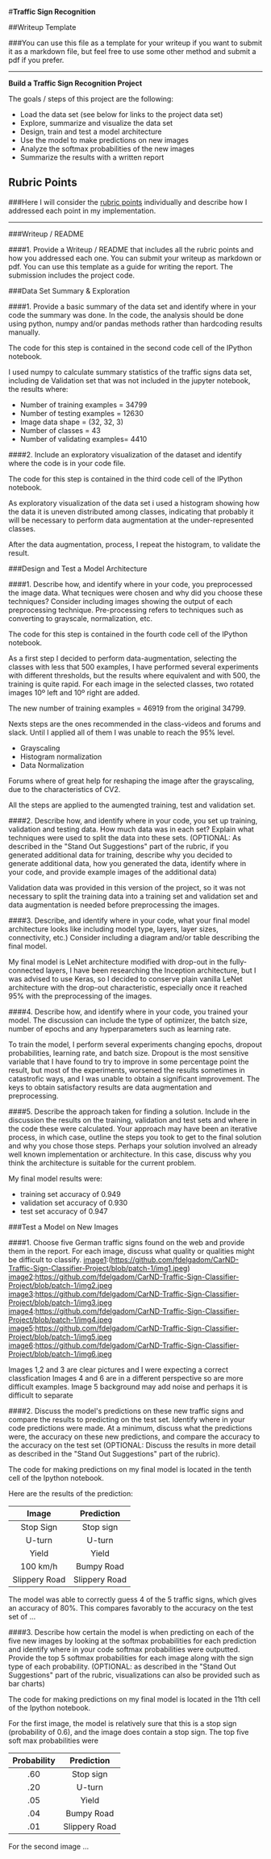 #**Traffic Sign Recognition** 

##Writeup Template

###You can use this file as a template for your writeup if you want to submit it as a markdown file, but feel free to use some other method and submit a pdf if you prefer.

---

**Build a Traffic Sign Recognition Project**

The goals / steps of this project are the following:
* Load the data set (see below for links to the project data set)
* Explore, summarize and visualize the data set
* Design, train and test a model architecture
* Use the model to make predictions on new images
* Analyze the softmax probabilities of the new images
* Summarize the results with a written report


[//]: # (Image References)

[image1]: ./examples/visualization.jpg "Visualization"
[image2]: ./examples/grayscale.jpg "Grayscaling"
[image3]: ./examples/random_noise.jpg "Random Noise"
[image4]: ./examples/placeholder.png "Traffic Sign 1"
[image5]: ./examples/placeholder.png "Traffic Sign 2"
[image6]: ./examples/placeholder.png "Traffic Sign 3"
[image7]: ./examples/placeholder.png "Traffic Sign 4"
[image8]: ./examples/placeholder.png "Traffic Sign 5"

## Rubric Points
###Here I will consider the [rubric points](https://review.udacity.com/#!/rubrics/481/view) individually and describe how I addressed each point in my implementation.  

---
###Writeup / README

####1. Provide a Writeup / README that includes all the rubric points and how you addressed each one. You can submit your writeup as markdown or pdf. You can use this template as a guide for writing the report. The submission includes the project code.


###Data Set Summary & Exploration

####1. Provide a basic summary of the data set and identify where in your code the summary was done. In the code, the analysis should be done using python, numpy and/or pandas methods rather than hardcoding results manually.

The code for this step is contained in the second code cell of the IPython notebook.  

I used numpy to calculate summary statistics of the traffic
signs data set, including de Validation set that was not included in the jupyter notebook, the results where:

* Number of training examples = 34799
* Number of testing examples = 12630
* Image data shape = (32, 32, 3)
* Number of classes = 43
* Number of validating examples= 4410

####2. Include an exploratory visualization of the dataset and identify where the code is in your code file.

The code for this step is contained in the third code cell of the IPython notebook.  

As exploratory visualization of the data set i used a histogram showing how the data it is uneven distributed among classes, indicating that probably it will be necessary to perform data augmentation at the under-represented classes.

After the data augmentation, process, I repeat the histogram, to validate the result.

###Design and Test a Model Architecture

####1. Describe how, and identify where in your code, you preprocessed the image data. What tecniques were chosen and why did you choose these techniques? Consider including images showing the output of each preprocessing technique. Pre-processing refers to techniques such as converting to grayscale, normalization, etc.

The code for this step is contained in the fourth code cell of the IPython notebook.

As a first step I decided to perform data-augmentation, selecting the classes with less that 500 examples, I have performed  several experiments with different thresholds, but the results where equivalent and with 500, the training is quite rapid. For each image in the selected classes, two rotated images 10º left and 10º right are added.

The new number of training examples = 46919 from the original 34799.

Nexts steps are the ones recommended in the class-videos and forums and slack. Until I applied all of them I was unable to reach the 95% level.

* Grayscaling
* Histogram normalization
* Data Normalization

Forums where of great help for reshaping the image after the grayscaling, due to the characteristics of CV2.

All the steps are applied to the aumengted training, test and validation set.

####2. Describe how, and identify where in your code, you set up training, validation and testing data. How much data was in each set? Explain what techniques were used to split the data into these sets. (OPTIONAL: As described in the "Stand Out Suggestions" part of the rubric, if you generated additional data for training, describe why you decided to generate additional data, how you generated the data, identify where in your code, and provide example images of the additional data)

Validation data was provided in this version of the project, so it was not necessary to split the training data into a training set and validation set and data augmentation is needed before preprocessing the images. 


####3. Describe, and identify where in your code, what your final model architecture looks like including model type, layers, layer sizes, connectivity, etc.) Consider including a diagram and/or table describing the final model.



My final model is LeNet architecture modified with drop-out in the fully-connected layers, I have been researching the Inception architecture, but I was advised to use Keras, so I decided to conserve plain vanilla LeNet architecture with the drop-out characteristic, especially once it reached 95% with the preprocessing of the images.



####4. Describe how, and identify where in your code, you trained your model. The discussion can include the type of optimizer, the batch size, number of epochs and any hyperparameters such as learning rate.

To train the model, I perform several experiments changing epochs, dropout probabilities, learning rate, and batch size. Dropout is the most sensitive variable that I have found to try to improve in some percentage point the result, but most of the experiments, worsened the results sometimes in catastrofic ways, and I was unable to obtain a significant improvement. The keys to obtain satisfactory results are data augmentation and preprocessing.




####5. Describe the approach taken for finding a solution. Include in the discussion the results on the training, validation and test sets and where in the code these were calculated. Your approach may have been an iterative process, in which case, outline the steps you took to get to the final solution and why you chose those steps. Perhaps your solution involved an already well known implementation or architecture. In this case, discuss why you think the architecture is suitable for the current problem.



My final model results were:
* training set accuracy of 0.949
* validation set accuracy of 0.930
* test set accuracy of 0.947


 

###Test a Model on New Images

####1. Choose five German traffic signs found on the web and provide them in the report. For each image, discuss what quality or qualities might be difficult to classify.
[image1]:(https://github.com/fdelgadom/CarND-Traffic-Sign-Classifier-Project/blob/patch-1/img1.jpeg)
[image2]:https://github.com/fdelgadom/CarND-Traffic-Sign-Classifier-Project/blob/patch-1/img2.jpeg
[image3]:https://github.com/fdelgadom/CarND-Traffic-Sign-Classifier-Project/blob/patch-1/img3.jpeg
[image4]:https://github.com/fdelgadom/CarND-Traffic-Sign-Classifier-Project/blob/patch-1/img4.jpeg
[image5]:https://github.com/fdelgadom/CarND-Traffic-Sign-Classifier-Project/blob/patch-1/img5.jpeg
[image6]:https://github.com/fdelgadom/CarND-Traffic-Sign-Classifier-Project/blob/patch-1/img6.jpeg

Images 1,2 and 3 are clear pictures and I were expecting a correct classfication
Images 4 and 6 are in a different perspective so are more difficult examples.
Image 5 background may add noise and perhaps it is difficult to separate

####2. Discuss the model's predictions on these new traffic signs and compare the results to predicting on the test set. Identify where in your code predictions were made. At a minimum, discuss what the predictions were, the accuracy on these new predictions, and compare the accuracy to the accuracy on the test set (OPTIONAL: Discuss the results in more detail as described in the "Stand Out Suggestions" part of the rubric).

The code for making predictions on my final model is located in the tenth cell of the Ipython notebook.

Here are the results of the prediction:

| Image			        |     Prediction	        					| 
|:---------------------:|:---------------------------------------------:| 
| Stop Sign      		| Stop sign   									| 
| U-turn     			| U-turn 										|
| Yield					| Yield											|
| 100 km/h	      		| Bumpy Road					 				|
| Slippery Road			| Slippery Road      							|


The model was able to correctly guess 4 of the 5 traffic signs, which gives an accuracy of 80%. This compares favorably to the accuracy on the test set of ...

####3. Describe how certain the model is when predicting on each of the five new images by looking at the softmax probabilities for each prediction and identify where in your code softmax probabilities were outputted. Provide the top 5 softmax probabilities for each image along with the sign type of each probability. (OPTIONAL: as described in the "Stand Out Suggestions" part of the rubric, visualizations can also be provided such as bar charts)

The code for making predictions on my final model is located in the 11th cell of the Ipython notebook.

For the first image, the model is relatively sure that this is a stop sign (probability of 0.6), and the image does contain a stop sign. The top five soft max probabilities were

| Probability         	|     Prediction	        					| 
|:---------------------:|:---------------------------------------------:| 
| .60         			| Stop sign   									| 
| .20     				| U-turn 										|
| .05					| Yield											|
| .04	      			| Bumpy Road					 				|
| .01				    | Slippery Road      							|


For the second image ... 
